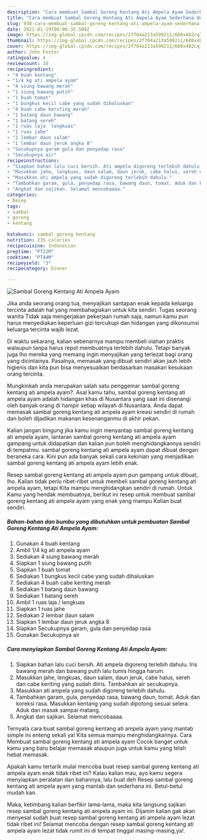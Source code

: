 ```yaml
---
description: "Cara membuat Sambal Goreng Kentang Ati Ampela Ayam Sederhana Untuk Jualan"
title: "Cara membuat Sambal Goreng Kentang Ati Ampela Ayam Sederhana Untuk Jualan"
slug: 938-cara-membuat-sambal-goreng-kentang-ati-ampela-ayam-sederhana-untuk-jualan
date: 2021-01-19T00:00:35.508Z
image: https://img-global.cpcdn.com/recipes/2f704a213a599211/680x482cq70/sambal-goreng-kentang-ati-ampela-ayam-foto-resep-utama.jpg
thumbnail: https://img-global.cpcdn.com/recipes/2f704a213a599211/680x482cq70/sambal-goreng-kentang-ati-ampela-ayam-foto-resep-utama.jpg
cover: https://img-global.cpcdn.com/recipes/2f704a213a599211/680x482cq70/sambal-goreng-kentang-ati-ampela-ayam-foto-resep-utama.jpg
author: John Foster
ratingvalue: 4
reviewcount: 10
recipeingredient:
- "4 buah kentang"
- "1/4 kg ati ampela ayam"
- "4 siung bawang merah"
- "1 siung bawang putih"
- "1 buah tomat"
- "1 bungkus kecil cabe yang sudah dihaluskan"
- "4 buah cabe keriting merah"
- "1 batang daun bawang"
- "1 batang sereh"
- "1 ruas laja  lengkuas"
- "1 ruas jahe"
- "2 lembar daun salam"
- "1 lembar daun jeruk angka 8"
- "Secukupnya garam gula dan penyedap rasa"
- "Secukupnya air"
recipeinstructions:
- "Siapkan bahan lalu cuci bersih. Ati ampela digoreng terlebih dahulu. Iris bawang merah dan bawang putih lalu tumis hingga harum."
- "Masukkan jahe, lengkuas, daun salam, daun jeruk, cabe halus, sereh dan cabe keriting yang sudah diiris. Tambahkan air secukupnya."
- "Masukkan ati ampela yang sudah digoreng terlebih dahulu."
- "Tambahkan garam, gula, penyedap rasa, bawang daun, tomat. Aduk dan koreksi rasa. Masukkan kentang yang sudah dipotong sesuai selera. Aduk dan masak sampai matang."
- "Angkat dan sajikan. Selamat mencobaaaa."
categories:
- Resep
tags:
- sambal
- goreng
- kentang

katakunci: sambal goreng kentang 
nutrition: 235 calories
recipecuisine: Indonesian
preptime: "PT22M"
cooktime: "PT44M"
recipeyield: "3"
recipecategory: Dinner

---
```



![Sambal Goreng Kentang Ati Ampela Ayam](https://img-global.cpcdn.com/recipes/2f704a213a599211/680x482cq70/sambal-goreng-kentang-ati-ampela-ayam-foto-resep-utama.jpg)

Jika anda seorang orang tua, menyajikan santapan enak kepada keluarga tercinta adalah hal yang membahagiakan untuk kita sendiri. Tugas seorang  wanita Tidak saja mengerjakan pekerjaan rumah saja, namun kamu pun harus menyediakan keperluan gizi tercukupi dan hidangan yang dikonsumsi keluarga tercinta wajib lezat.

Di waktu  sekarang, kalian sebenarnya mampu membeli olahan praktis walaupun tanpa harus repot membuatnya terlebih dahulu. Tetapi banyak juga lho mereka yang memang ingin menyajikan yang terlezat bagi orang yang dicintainya. Pasalnya, memasak yang dibuat sendiri akan jauh lebih higienis dan kita pun bisa menyesuaikan berdasarkan masakan kesukaan orang tercinta. 



Mungkinkah anda merupakan salah satu penggemar sambal goreng kentang ati ampela ayam?. Asal kamu tahu, sambal goreng kentang ati ampela ayam adalah hidangan khas di Nusantara yang saat ini disenangi oleh banyak orang di hampir setiap wilayah di Nusantara. Anda dapat memasak sambal goreng kentang ati ampela ayam kreasi sendiri di rumah dan boleh dijadikan makanan kesenanganmu di akhir pekan.

Kalian jangan bingung jika kamu ingin menyantap sambal goreng kentang ati ampela ayam, lantaran sambal goreng kentang ati ampela ayam gampang untuk didapatkan dan kalian pun boleh menghidangkannya sendiri di tempatmu. sambal goreng kentang ati ampela ayam dapat dibuat dengan beraneka cara. Kini pun ada banyak sekali cara kekinian yang menjadikan sambal goreng kentang ati ampela ayam lebih enak.

Resep sambal goreng kentang ati ampela ayam pun gampang untuk dibuat, lho. Kalian tidak perlu ribet-ribet untuk membeli sambal goreng kentang ati ampela ayam, tetapi Kita mampu menghidangkan sendiri di rumah. Untuk Kamu yang hendak membuatnya, berikut ini resep untuk membuat sambal goreng kentang ati ampela ayam yang enak yang mampu Kalian buat sendiri.

<!--inarticleads1-->

##### Bahan-bahan dan bumbu yang dibutuhkan untuk pembuatan Sambal Goreng Kentang Ati Ampela Ayam:

1. Gunakan 4 buah kentang
1. Ambil 1/4 kg ati ampela ayam
1. Sediakan 4 siung bawang merah
1. Siapkan 1 siung bawang putih
1. Siapkan 1 buah tomat
1. Sediakan 1 bungkus kecil cabe yang sudah dihaluskan
1. Sediakan 4 buah cabe keriting merah
1. Sediakan 1 batang daun bawang
1. Sediakan 1 batang sereh
1. Ambil 1 ruas laja / lengkuas
1. Siapkan 1 ruas jahe
1. Sediakan 2 lembar daun salam
1. Siapkan 1 lembar daun jeruk angka 8
1. Siapkan Secukupnya garam, gula dan penyedap rasa
1. Gunakan Secukupnya air




<!--inarticleads2-->

##### Cara menyiapkan Sambal Goreng Kentang Ati Ampela Ayam:

1. Siapkan bahan lalu cuci bersih. Ati ampela digoreng terlebih dahulu. Iris bawang merah dan bawang putih lalu tumis hingga harum.
1. Masukkan jahe, lengkuas, daun salam, daun jeruk, cabe halus, sereh dan cabe keriting yang sudah diiris. Tambahkan air secukupnya.
1. Masukkan ati ampela yang sudah digoreng terlebih dahulu.
1. Tambahkan garam, gula, penyedap rasa, bawang daun, tomat. Aduk dan koreksi rasa. Masukkan kentang yang sudah dipotong sesuai selera. Aduk dan masak sampai matang.
1. Angkat dan sajikan. Selamat mencobaaaa.




Ternyata cara buat sambal goreng kentang ati ampela ayam yang mantab simple ini enteng sekali ya! Kita semua mampu menghidangkannya. Cara Membuat sambal goreng kentang ati ampela ayam Cocok banget untuk kamu yang baru belajar memasak ataupun juga untuk kamu yang telah hebat memasak.

Apakah kamu tertarik mulai mencoba buat resep sambal goreng kentang ati ampela ayam enak tidak ribet ini? Kalau kalian mau, ayo kamu segera menyiapkan peralatan dan bahannya, lalu buat deh Resep sambal goreng kentang ati ampela ayam yang mantab dan sederhana ini. Betul-betul mudah kan. 

Maka, ketimbang kalian berfikir lama-lama, maka kita langsung sajikan resep sambal goreng kentang ati ampela ayam ini. Dijamin kalian gak akan menyesal sudah buat resep sambal goreng kentang ati ampela ayam lezat tidak ribet ini! Selamat mencoba dengan resep sambal goreng kentang ati ampela ayam lezat tidak rumit ini di tempat tinggal masing-masing,ya!.

